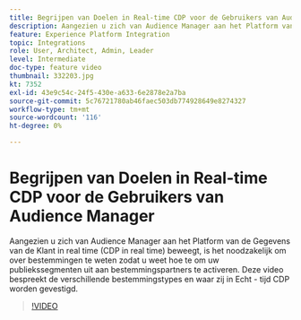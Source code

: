 ```yaml
---
title: Begrijpen van Doelen in Real-time CDP voor de Gebruikers van Audience Manager
description: Aangezien u zich van Audience Manager aan het Platform van de Gegevens van de Klant in real time (CDP in real time) beweegt, is het noodzakelijk om over bestemmingen te weten zodat u weet hoe te om uw publiekssegmenten uit aan bestemmingspartners te activeren. Deze video bespreekt de verschillende bestemmingstypes en waar zij in Echt - tijd CDP worden gevestigd.
feature: Experience Platform Integration
topic: Integrations
role: User, Architect, Admin, Leader
level: Intermediate
doc-type: feature video
thumbnail: 332203.jpg
kt: 7352
exl-id: 43e9c54c-24f5-430e-a633-6e2878e2a7ba
source-git-commit: 5c76721780ab46faec503db774928649e8274327
workflow-type: tm+mt
source-wordcount: '116'
ht-degree: 0%

---
```


# Begrijpen van Doelen in Real-time CDP voor de Gebruikers van Audience Manager

Aangezien u zich van Audience Manager aan het Platform van de Gegevens van de Klant in real time (CDP in real time) beweegt, is het noodzakelijk om over bestemmingen te weten zodat u weet hoe te om uw publiekssegmenten uit aan bestemmingspartners te activeren. Deze video bespreekt de verschillende bestemmingstypes en waar zij in Echt - tijd CDP worden gevestigd.

>[!VIDEO](https://video.tv.adobe.com/v/332203/?quality=12&learn=on)
